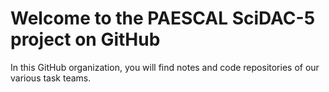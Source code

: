 # Welcome to the PAESCAL SciDAC-5 project on GitHub

In this GitHub organization, you will find notes and code repositories of our various task teams.


<!--

**Here are some ideas to get you started:**

 what is your organization all about?

🧙 Remember, you can do mighty things with the power of [Markdown](https://docs.github.com/github/writing-on-github/getting-started-with-writing-and-formatting-on-github/basic-writing-and-formatting-syntax)
-->
